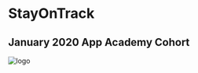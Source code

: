 # StayOnTrack
## January 2020 App Academy Cohort
![logo](https://clipartix.com/wp-content/uploads/2017/01/Free-track-and-field-clipart-4.png)